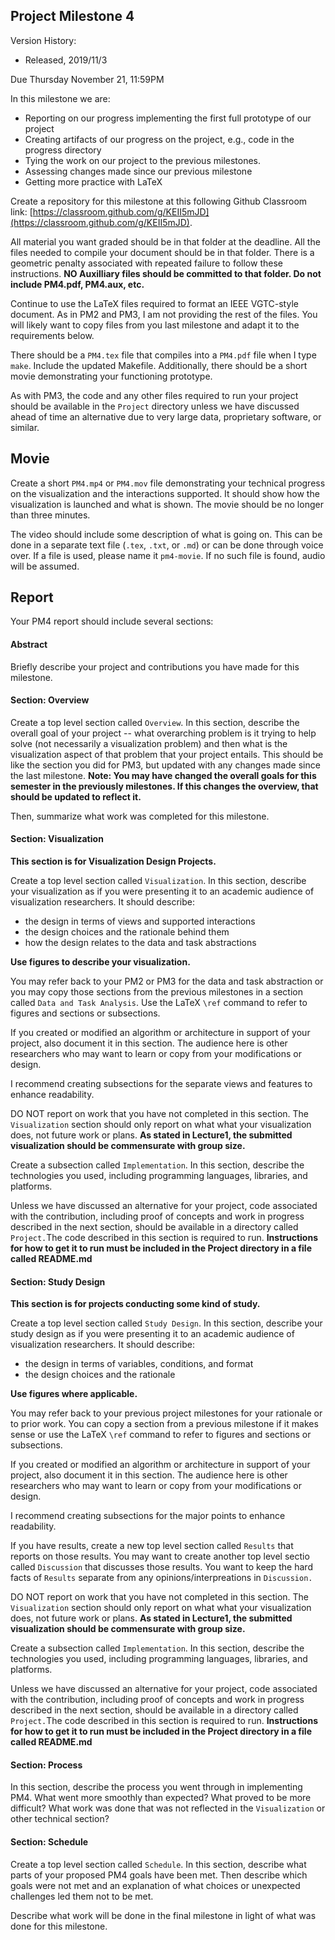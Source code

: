 ## Project Milestone 4

Version History: 

- Released, 2019/11/3


Due Thursday November 21, 11:59PM

In this milestone we are:

- Reporting on our progress implementing the first full prototype of our
  project
- Creating artifacts of our progress on the project, e.g., code in the
  progress directory
- Tying the work on our project to the previous milestones. 
- Assessing changes made since our previous milestone
- Getting more practice with LaTeX

Create a repository for this milestone at this following Github Classroom
link: [https://classroom.github.com/g/KEII5mJD](https://classroom.github.com/g/KEII5mJD).

All material you want graded should be in that folder at the deadline. All the
files needed to compile your document should be in that folder. There is a
geometric penalty associated with repeated failure to follow these
instructions. **NO Auxilliary files should be committed to that folder. Do not
include PM4.pdf, PM4.aux, etc.** 

Continue to use the LaTeX files required to format an IEEE VGTC-style
document. As in PM2 and PM3, I am not providing the rest of the files. You
will likely want to copy files from you last milestone and adapt it to the
requirements below.

There should be a `PM4.tex` file that compiles into a `PM4.pdf` file when I
type `make`. Include the updated Makefile. Additionally, there should be a
short movie demonstrating your functioning prototype.

As with PM3, the code and any other files required to run your project should
be available in the `Project` directory unless we have discussed ahead of time
an alternative due to very large data, proprietary software, or similar.

## Movie

Create a short `PM4.mp4` or `PM4.mov` file demonstrating your technical
progress on the visualization and the interactions supported. It should show
how the visualization is launched and what is shown. The movie should be no
longer than three minutes. 

The video should include some description of what is going on. This can be
done in a separate text file (`.tex`, `.txt`, or `.md`) or can be done through
voice over. If a file is used, please name it `pm4-movie`. If no such file is
found, audio will be assumed.


## Report

Your PM4 report should include several sections:

#### Abstract

Briefly describe your project and contributions you have made for this
milestone.


#### Section: Overview

Create a top level section called `Overview`. In this section, describe the
overall goal of your project -- what overarching problem is it trying to help
solve (not necessarily a visualization problem) and then what is the
visualization aspect of that problem that your project entails. This should be
like the section you did for PM3, but updated with any changes made since the
last milestone. **Note: You may have changed the overall goals for this
semester in the previously milestones. If this changes the overview, that
should be updated to reflect it.**

Then, summarize what work was completed for this milestone. 


#### Section: Visualization 

**This section is for Visualization Design Projects.**

Create a top level section called `Visualization`. In this section, describe
your visualization as if you were presenting it to an academic audience of
visualization researchers. It should describe:

- the design in terms of views and supported interactions 
- the design choices and the rationale behind them
- how the design relates to the data and task abstractions

**Use figures to describe your visualization.**

You may refer back to your PM2 or PM3 for the data and task abstraction or you
may copy those sections from the previous milestones in a section called `Data
and Task Analysis`. Use the LaTeX `\ref` command to refer to figures and
sections or subsections.

If you created or modified an algorithm or architecture in support of your
project, also document it in this section. The audience here is other
researchers who may want to learn or copy from your modifications or design.

I recommend creating subsections for the separate views and features to
enhance readability.

DO NOT report on work that you have not completed in this section. The
`Visualization` section should only report on what what your visualization
does, not future work or plans. **As stated in Lecture1, the submitted
visualization should be commensurate with group size.**

Create a subsection called `Implementation`. In this section, describe the
technologies you used, including programming languages, libraries, and
platforms. 

Unless we have discussed an alternative for your project, code associated with
the contribution, including proof of concepts and work in progress described
in the next section, should be available in a directory called `Project.`The
code described in this section is required to run.  **Instructions for how to
get it to run must be included in the Project directory in a file called
README.md**

#### Section: Study Design

**This section is for projects conducting some kind of study.** 

Create a top level section called `Study Design`. In this section, describe
your study design as if you were presenting it to an academic audience of
visualization researchers. It should describe:

- the design in terms of variables, conditions, and format
- the design choices and the rationale 

**Use figures where applicable.**

You may refer back to your previous project milestones for your rationale or
to prior work. You can copy a section from a previous milestone if it makes
sense or use the LaTeX `\ref` command to refer to figures and sections or
subsections.

If you created or modified an algorithm or architecture in support of your
project, also document it in this section. The audience here is other
researchers who may want to learn or copy from your modifications or design.

I recommend creating subsections for the major points to enhance readability.

If you have results, create a new top level section called `Results` that
reports on those results. You may want to create another top level sectio
called `Discussion` that discusses those results. You want to keep the hard
facts of `Results` separate from any opinions/interpreations in `Discussion.`

DO NOT report on work that you have not completed in this section. The
`Visualization` section should only report on what what your visualization
does, not future work or plans. **As stated in Lecture1, the submitted
visualization should be commensurate with group size.**

Create a subsection called `Implementation`. In this section, describe the
technologies you used, including programming languages, libraries, and
platforms. 

Unless we have discussed an alternative for your project, code associated with
the contribution, including proof of concepts and work in progress described
in the next section, should be available in a directory called `Project.`The
code described in this section is required to run.  **Instructions for how to
get it to run must be included in the Project directory in a file called
README.md**

#### Section: Process

In this section, describe the process you went through in implementing PM4.
What went more smoothly than expected? What proved to be more difficult? What
work was done that was not reflected in the `Visualization` or other technical
section? 


#### Section: Schedule

Create a top level section called `Schedule`. In this section, describe what
parts of your proposed PM4 goals have been met. Then describe which goals were
not met and an explanation of what choices or unexpected challenges led them
not to be met.

Describe what work will be done in the final milestone in light of what was
done for this milestone.



